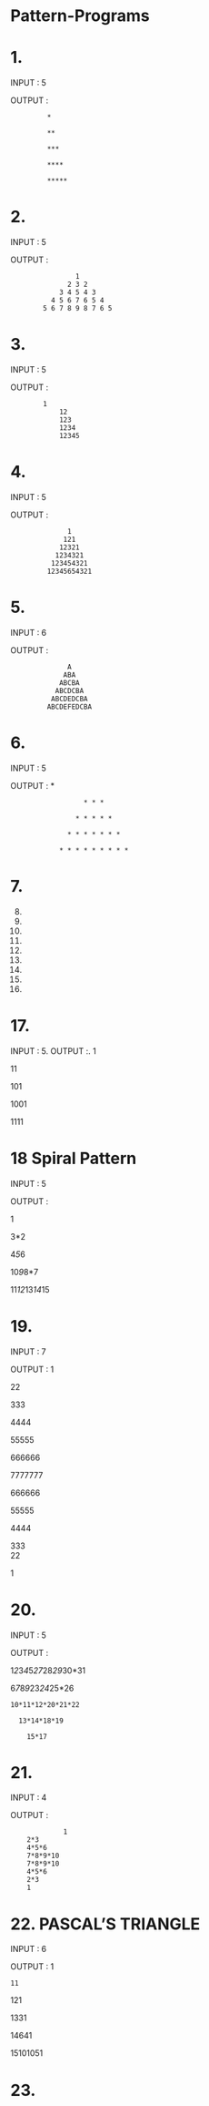 # Pattern-Programs

# 1.
INPUT :     5

OUTPUT :    
	            
             *
	            
             **
	            
             ***
	            
             ****
	            
             *****


# 2.
INPUT :     5
	
OUTPUT :

                    1 
                  2 3 2 
                3 4 5 4 3 
              4 5 6 7 6 5 4 
            5 6 7 8 9 8 7 6 5
# 3.
INPUT :     5
	
OUTPUT :   

	        1
                12
                123
                1234
                12345

# 4.
INPUT :     5
	
OUTPUT :    

                  1
                 121
                12321
               1234321
              123454321
             12345654321
# 5.
INPUT :     6
	
OUTPUT :

                  A
                 ABA
                ABCBA
               ABCDCBA
              ABCDEDCBA
             ABCDEFEDCBA
# 6.
INPUT :     5
	
OUTPUT :
			* 
			
                      * * * 
		      
                    * * * * * 
		    
                  * * * * * * * 
		  
                * * * * * * * * *
# 7.
8.
9.
10.
11.
12.
13.
14.
15.
16.

# 17. 
INPUT : 5.
OUTPUT :.
1

11

101

1001

1111

# 18 Spiral Pattern 
 INPUT : 5
 
 OUTPUT :
 
1     

3*2                                                                                                                   

4*5*6                                                                                                                 

10*9*8*7                                                                                                              

11*12*13*14*15

# 19.
INPUT : 7

OUTPUT :
1                                                                                                                      

22                                                                                                                     

333                                                                                                                    

4444                                                                                                                   

55555                                                                                                                  

666666                                                                                                                 

7777777                                                                                                                

666666                                                                                                                 

55555                                                                                                                  

4444                                                                                                                   

333                                                                                                                    
22

1
# 20.

INPUT : 5

OUTPUT :

1*2*3*4*5*27*28*29*30*31


  6*7*8*9*23*24*25*26
  
  
    10*11*12*20*21*22
    
      13*14*18*19
      
        15*17

# 21.        
INPUT :     4
	
OUTPUT : 

                 1                                                                                                                      
		2*3                                                                                                                    
		4*5*6                                                                                                                  
		7*8*9*10                                                                                                               
		7*8*9*10                                                                                                               
		4*5*6                                                                                                                  
		2*3                                                                                                                    
		1       
# 22. PASCAL’S TRIANGLE
INPUT :     6
	
OUTPUT :
     1
     
    11
    
   121
   
  1331
  
 14641
 
15101051

# 23.
